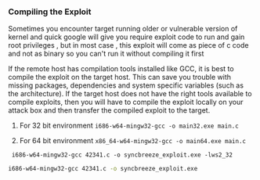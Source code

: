 ### **Compiling the Exploit**
Sometimes you encounter target running older or vulnerable version of kernel and quick google will give you require exploit code to run and gain root privileges , but in most case , this exploit will come as piece of c code and not  as binary so you can't run it without compiling it first

If the remote host has compilation tools installed like GCC, it is best to compile the exploit on the target host. This can save you trouble with missing packages, dependencies and system specific variables (such as the architecture). If the target host does not have the right tools available to compile exploits, then you will have to compile the exploit locally on your attack box and then transfer the compiled exploit to the target.


1. For 32 bit environment
	`i686-w64-mingw32-gcc -o main32.exe main.c`

2. For 64 bit environment
	`x86_64-w64-mingw32-gcc -o main64.exe main.c`


` i686-w64-mingw32-gcc 42341.c -o syncbreeze_exploit.exe -lws2_32`

```bash
i686-w64-mingw32-gcc 42341.c -o syncbreeze_exploit.exe
```